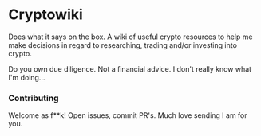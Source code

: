 # Cryptowiki

Does what it says on the box. A wiki of useful crypto resources to help me make decisions in regard to researching, trading and/or  investing into crypto.

Do you own due diligence. Not a financial advice. I don't really know what I'm doing...

### Contributing

Welcome as f**k! Open issues, commit PR's. Much love sending I am for you.
